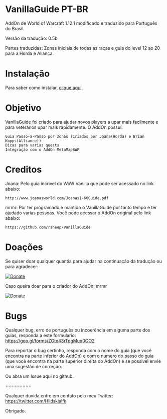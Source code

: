 # VanillaGuide PT-BR
AddOn de World of Warcraft 1.12.1 modificado e traduzido para Português do Brasil.

Versão da tradução: 0.5b

Partes traduzidas: Zonas iniciais de todas as raças e guia do level 12 ao 20 para a Horda e Aliança.

Instalação
========

Para saber como instalar, [clique aqui](https://github.com/Hlidskialf7/VanillaGuidePTBR/wiki/Instala%C3%A7%C3%A3o).

Objetivo
========
VanillaGuide foi criado para ajudar novos players a upar mais facilmente e para veteranos upar mais rapidamente. O AddOn possuí:

    Guia Passo-a-Passo por zonas (Criados por Joana(Horda) e Brian Kopps(Alliance))
    Dicas para varias quests
    Integração com o AddOn MetaMapBWP 

Creditos
=======
Joana: 
 Pelo guia incrivel do WoW Vanilla que pode ser acessado no link abaixo:
 
	http://www.joanasworld.com/Joanas1-60Guide.pdf
	
mrmr:
 Por ter programado e mantido o VanillaGuide por tanto tempo e ter ajudado varias pessoas.
 Você pode acessar o AddOn original pelo link abaixo:
 
 	https://github.com/rsheep/VanillaGuide
	
Doações
=========

Se quiser doar qualquer quantia para ajudar na continuação da tradução ou para agradecer:

[![Donate](https://www.paypalobjects.com/pt_BR/i/btn/btn_donate_LG.gif)](https://www.paypal.com/cgi-bin/webscr?cmd=_s-xclick&hosted_button_id=P34JBU4TCY98S)

Caso queira doar para o criador do AddOn: mrmr

[![Donate](https://www.paypalobjects.com/en_US/i/btn/btn_donate_LG.gif)](https://www.paypal.com/cgi-bin/webscr?cmd=_s-xclick&hosted_button_id=LSR84M2ZJEPJS)

Bugs
=========
Qualquer bug, erro de português ou incoerência em alguma parte dos guias, responda a este formulario: https://goo.gl/forms/ZOte43rTpgMuq0OO2

Para reportar o bug certinho, responda com o nome do guia (que você encontra na parte inferior do AddOn) e com o numero do passo do guia (que você encontra na parte superior direita do AddOn) e se possivel envie uma sugestão de correção.

Ou abra um Issue aqui no github.

=========

Qualquer duvida entre em contato pelo meu Twitter: https://twitter.com/Hlidskialfk

Obrigado.

